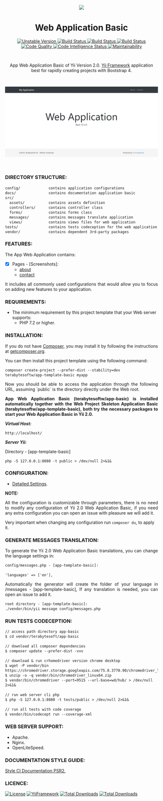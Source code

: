 <p align="center">
    <a href="https://github.com/terabytesoft/app-basic" target="_blank">
        <img src="https://lh3.googleusercontent.com/D9TFw1F6ddPuheDc_tpNptTdvTg-FNNpjLSBN14X6Sc-3JDiOxfE67rEh4OZfygonx1tKei2b2DEOHDLjF6T3xl8e-rkEEPZeGqLTWcS_v2cBRlyo0vcZLDHG5ivSDGIWCsenbol=w2400" height="50px;">
    </a>
    <h1 align="center">Web Application Basic</h1>
</p>

<p align="center">
    <a href="https://packagist.org/packages/terabytesoftw/app-basic" target="_blank">
        <img src="https://poser.pugx.org/terabytesoftw/app-basic/v/unstable" alt="Unstable Version">
    </a>
    <a href="https://travis-ci.org/terabytesoftw/app-basic" target="_blank">
        <img src="https://travis-ci.org/terabytesoftw/app-basic.svg?branch=master" alt="Build Status">
    </a>  
    <a href="https://scrutinizer-ci.com/g/terabytesoftw/app-basic/" target="_blank">
        <img src="https://scrutinizer-ci.com/g/terabytesoftw/app-basic/badges/build.png?b=master" alt="Build Status">
    </a>
    <a href="https://scrutinizer-ci.com/g/terabytesoftw/app-basic/" target="_blank">
        <img src="https://scrutinizer-ci.com/g/terabytesoftw/app-basic/badges/coverage.png?b=master" alt="Build Status">
    </a>    
    <a href="https://scrutinizer-ci.com/g/terabytesoftw/app-basic/?branch=master" target="_blank">
     	<img src="https://scrutinizer-ci.com/g/terabytesoftw/app-basic/badges/quality-score.png?b=master" alt="Code Quality">
    </a>
    <a href="https://scrutinizer-ci.com/code-intelligence" target="_blank">
     	<img src="https://scrutinizer-ci.com/g/terabytesoftw/app-basic/badges/code-intelligence.svg?b=master" alt="Code Intelligence Status">
    </a>
    <a href="https://codeclimate.com/github/terabytesoftw/app-basic/maintainability" target="_blank">
        <img src="https://api.codeclimate.com/v1/badges/9bbe65b6fda1abd74c2c/maintainability" alt="Maintainability">
    </a>		
</p>
</br>

<p align="center">
App Web Application Basic of Yii Version 2.0. <a href="http://www.yiiframework.com/" title="Yii Framework" target="_blank">Yii Framework</a> application best for rapidly creating projects with Bootstrap 4.
</p>

</br>

![app-basic](docs/images/home.jpg)

</br>

### **DIRECTORY STRUCTURE:**

```
config/             contains application configurations
docs/               contains documentation application basic
src/
  assets/           contains assets definition
  controllers/      contains controller class
  forms/            contains forms class
  messages/         contains messages translate application 
  views/            contains views files for web application
tests/              contains tests codeception for the web application
vendor/             contains dependent 3rd-party packages
```

### **FEATURES:**

The App Web Application contains:

- [x] Pages - [Screenshots]:
    - [about](docs/images/about.jpg)
    - [contact](docs/images/contact.jpg)

<p align="justify">
It includes all commonly used configurations that would allow you to focus on adding new
features to your application.
</P>

### **REQUIREMENTS:**

- The minimum requirement by this project template that your Web server supports:
    - PHP 7.2 or higher.

### **INSTALLATION:**

<p align="justify">
If you do not have <a href="http://getcomposer.org/" title="Composer" target="_blank">Composer</a>, you may install it by following the instructions at <a href="http://getcomposer.org/doc/00-intro.md#installation-nix" title="getcomposer.org" target="_blank">getcomposer.org</a>.
</p>

You can then install this project template using the following command:

~~~
composer create-project --prefer-dist --stability=dev terabytesoftw/app-template-basic myapp
~~~

<p align="justify">
Now you should be able to access the application through the following URL, assuming `public` is the directory
directly under the Web root.
</p>

<p align="justify">
<strong>App Web Application Basic (terabytesoftw/app-basic) is installed automatically together with the Web Project Skeleton Application Basic (terabytesoftw/app-template-basic), both try the necessary packages to start your Web Application Basic in Yii 2.0.</strong>
</p>

__*Virtual Host:*__

~~~
http://localhost/
~~~

__*Server Yii:*__

Directory - [app-template-basic]

~~~
php -S 127.0.0.1:8080 -t public > /dev/null 2>&1&
~~~

### **CONFIGURATION:**

- [Detailed Settings](docs/CONFIG.md).

**NOTE:** 

<p align="justify">
All the configuration is customizable through parameters, there is no need to modify any configuration of Yii 2.0 Web Application Basic, if you need any extra configuration you can open an issue with pleasure we will add it.
</p>

Very important when changing any configuration run `composer du`, to apply it.

### **GENERATE MESSAGES TRANSLATION:**

<p align="justify">
To generate the Yii 2.0 Web Application Basic translations, you can change the language settings in:
<p>

```
config/messages.php - [app-template-basic]:

'languages' => ['en'], 
```
<p align="justify">
 Automatically the generator will create the folder of your language in /messages - [app-template-basic], If any translation is needed, you can open an issue to add it.
</p>

```
root directory - [app-template-basic]:
./vendor/bin/yii message config/messages.php
```

### **RUN TESTS CODECEPTION:**

~~~
// access path directory app-basic
$ cd vendor/terabytesoft/app-basic

// download all composer dependencies
$ composer update --prefer-dist -vvv

// download & run crhomedriver version chrome desktop
$ wget -P vendor/bin https://chromedriver.storage.googleapis.com/75.0.3770.90/chromedriver_linux64.zip
$ unzip -o -q vendor/bin/chromedriver_linux64.zip
$ vendor/bin/chromedriver --port=9515 --url-base=wd/hub/ > /dev/null 2>&1&

// run web server cli php
$ php -S 127.0.0.1:8080 -t tests/public > /dev/null 2>&1&

// run all tests with code coverage
$ vendor/bin/codecept run --coverage-xml
~~~

### **WEB SERVER SUPPORT:**

- Apache.
- Nginx.
- OpenLiteSpeed.

### **DOCUMENTATION STYLE GUIDE:**

[Style CI Documentation PSR2.](https://docs.styleci.io/presets#psr2)

### **LICENCE:**

[![License](https://poser.pugx.org/terabytesoftw/app-basic/license)](LICENSE.md)
[![YiiFramework](https://img.shields.io/badge/Powered_by-Yii_Framework-green.svg?style=flat)](https://www.yiiframework.com/)
[![Total Downloads](https://poser.pugx.org/terabytesoftw/app-basic/downloads)](https://packagist.org/packages/terabytesoft/app-basic)
[![Total Downloads](https://github.styleci.io/repos/165419144/shield?branch=master)](https://github.styleci.io/repos/165419144)
